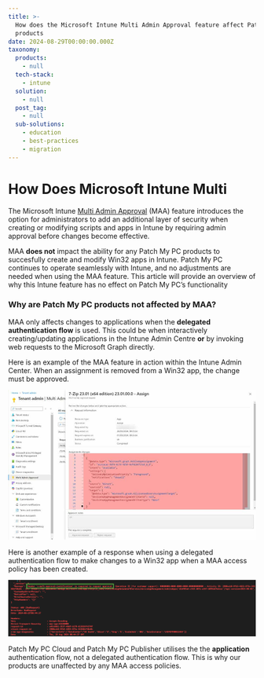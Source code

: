 ```yaml
---
title: >-
  How does the Microsoft Intune Multi Admin Approval feature affect Patch My PC
  products
date: 2024-08-29T00:00:00.000Z
taxonomy:
  products:
    - null
  tech-stack:
    - intune
  solution:
    - null
  post_tag:
    - null
  sub-solutions:
    - education
    - best-practices
    - migration
---
```


# How Does Microsoft Intune Multi

The Microsoft Intune [Multi Admin Approval](https://learn.microsoft.com/en-us/mem/intune/fundamentals/multi-admin-approval) (MAA) feature introduces the option for administrators to add an additional layer of security when creating or modifying scripts and apps in Intune by requiring admin approval before changes become effective.

MAA **does not** impact the ability for any Patch My PC products to succesfully create and modify Win32 apps in Intune. Patch My PC continues to operate seamlessly with Intune, and no adjustments are needed when using the MAA feature. This article will provide an overview of  why this Intune feature has no effect on Patch My PC’s functionality

### Why are Patch My PC products not affected by MAA?

MAA only affects changes to applications when the **delegated authentication flow** is used. This could be when interactively creating/updating applications in the Intune Admin Centre **or** by invoking web requests to the Microsoft Graph directly.

Here is an example of the MAA feature in action within the Intune Admin Center. When an assignment is removed from a Win32 app, the change must be approved.

![](../../_images/MAA-Intune_Admin_Center.jpg)

Here is another example of a response when using a delegated authentication flow to make changes to a Win32 app when a MAA access policy has been created.

![Multi Admin Approval prompt](../../_images/MAA.png)

Patch My PC Cloud and Patch My PC Publisher utilises the the **application** authentication flow, not a delegated authentication flow. This is why our products are unaffected by any MAA access policies.
